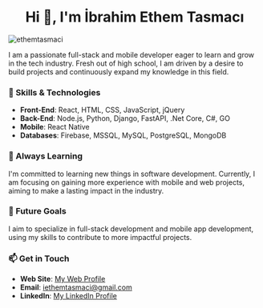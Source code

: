 <h1 align="center">Hi 👋, I'm İbrahim Ethem Tasmacı</h1>

<p align="left"> <img src="https://komarev.com/ghpvc/?username=ethemtasmaci&label=Profile%20views&color=0e75b6&style=flat" alt="ethemtasmaci" /> </p>

I am a passionate full-stack and mobile developer eager to learn and grow in the tech industry. Fresh out of high school, I am driven by a desire to build projects and continuously expand my knowledge in this field.

### 🚀 Skills & Technologies

- **Front-End**: React, HTML, CSS, JavaScript, jQuery
- **Back-End**: Node.js, Python, Django, FastAPI, .Net Core, C#, GO
- **Mobile**: React Native
- **Databases**: Firebase, MSSQL, MySQL, PostgreSQL, MongoDB

### 🌱 Always Learning

I'm committed to learning new things in software development. Currently, I am focusing on gaining more experience with mobile and web projects, aiming to make a lasting impact in the industry.

### 🎯 Future Goals

I aim to specialize in full-stack development and mobile app development, using my skills to contribute to more impactful projects.

### 📫 Get in Touch

- **Web Site**:  [My Web Profile](https://ethemtasmaci.com/)
- **Email**: iethemtasmaci@gmail.com
- **LinkedIn**: [My LinkedIn Profile](https://www.linkedin.com/in/ethemtasmaci/)
